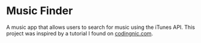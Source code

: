 # Music Finder

A music app that allows users to search for music using the iTunes API. This project was inspired by a tutorial I found on [codingnic.com](codingnic.com).
